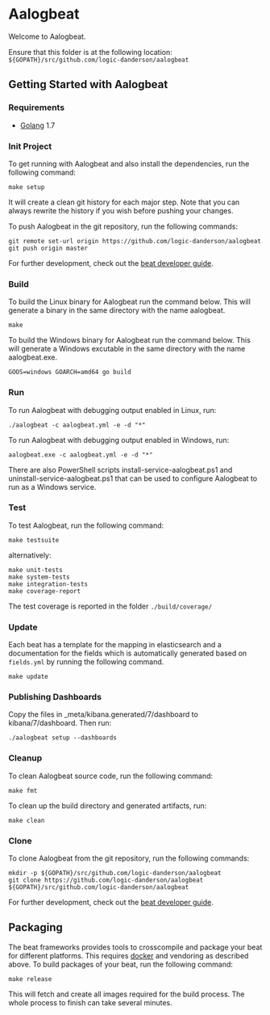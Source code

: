 # Aalogbeat

Welcome to Aalogbeat.

Ensure that this folder is at the following location:
`${GOPATH}/src/github.com/logic-danderson/aalogbeat`

## Getting Started with Aalogbeat

### Requirements

* [Golang](https://golang.org/dl/) 1.7

### Init Project
To get running with Aalogbeat and also install the
dependencies, run the following command:

```
make setup
```

It will create a clean git history for each major step. Note that you can always rewrite the history if you wish before pushing your changes.

To push Aalogbeat in the git repository, run the following commands:

```
git remote set-url origin https://github.com/logic-danderson/aalogbeat
git push origin master
```

For further development, check out the [beat developer guide](https://www.elastic.co/guide/en/beats/libbeat/current/new-beat.html).

### Build

To build the Linux binary for Aalogbeat run the command below. This will 
generate a binary in the same directory with the name aalogbeat.

```
make
```

To build the Windows binary for Aalogbeat run the command below. This will 
generate a Windows excutable in the same directory with the name aalogbeat.exe.

```
GOOS=windows GOARCH=amd64 go build
```

### Run

To run Aalogbeat with debugging output enabled in Linux, run:

```
./aalogbeat -c aalogbeat.yml -e -d "*"
```

To run Aalogbeat with debugging output enabled in Windows, run:

```
aalogbeat.exe -c aalogbeat.yml -e -d "*"
```

There are also PowerShell scripts install-service-aalogbeat.ps1 and 
uninstall-service-aalogbeat.ps1 that can be used to configure Aalogbeat 
to run as a Windows service.

### Test

To test Aalogbeat, run the following command:

```
make testsuite
```

alternatively:
```
make unit-tests
make system-tests
make integration-tests
make coverage-report
```

The test coverage is reported in the folder `./build/coverage/`

### Update

Each beat has a template for the mapping in elasticsearch and a documentation for the fields
which is automatically generated based on `fields.yml` by running the following command.

```
make update
```


### Publishing Dashboards

Copy the files in _meta/kibana.generated/7/dashboard to kibana/7/dashboard. 
Then run:

```
./aalogbeat setup --dashboards
```


### Cleanup

To clean  Aalogbeat source code, run the following command:

```
make fmt
```

To clean up the build directory and generated artifacts, run:

```
make clean
```


### Clone

To clone Aalogbeat from the git repository, run the following commands:

```
mkdir -p ${GOPATH}/src/github.com/logic-danderson/aalogbeat
git clone https://github.com/logic-danderson/aalogbeat ${GOPATH}/src/github.com/logic-danderson/aalogbeat
```


For further development, check out the [beat developer guide](https://www.elastic.co/guide/en/beats/libbeat/current/new-beat.html).


## Packaging

The beat frameworks provides tools to crosscompile and package your beat for different platforms. This requires [docker](https://www.docker.com/) and vendoring as described above. To build packages of your beat, run the following command:

```
make release
```

This will fetch and create all images required for the build process. The whole process to finish can take several minutes.

